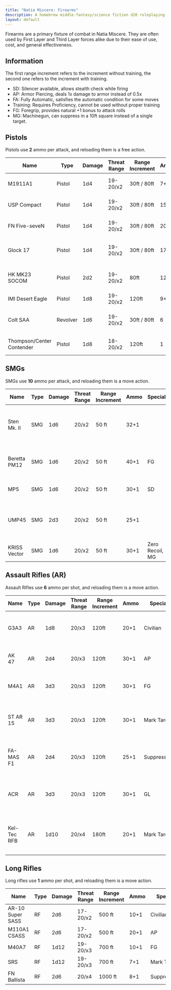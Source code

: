 ```yaml
---
title: "Natia Miscere: Firearms"
description: A homebrew middle-fantasy/science fiction d20 roleplaying game system based on Pathfinder
layout: default
---
```


Firearms are a primary fixture of combat in Natia Miscere. They are often used by First Layer and Third Layer forces alike due to their ease of use, cost, and general effectiveness.

## Information

The first range increment refers to the increment without training, the second one refers to the increment with training.

- SD: Silencer available, allows stealth check while firing
- AP: Armor Piercing, deals 1x damage to armor instead of 0.5x
- FA: Fully Automatic, satisfies the automatic condition for some moves
- Training: Requires Proficiency, cannot be used without proper training
- FG: Foregrip, provides natural +1 bonus to attack rolls
- MG: Machinegun, can suppress in a 10ft square instead of a single target.

## Pistols

Pistols use **2** ammo per attack, and reloading them is a free action.

| Name                      | Type     | Damage | Threat Range | Range Increment | Ammo | Special  | Description                                   |
|---------------------------|----------|--------|--------------|-----------------|------|----------|-----------------------------------------------|
|          M1911A1          | Pistol   | 1d4    |   19-20/x2   |   30ft / 80ft   |  7+1 |     -    | Classic work of art since 1911.               |
| USP Compact               | Pistol   | 1d4    | 19-20/x2     | 30ft / 80ft     | 15+1 | SD       | Developed in 1990s by H&K.                    |
| FN Five-seveN             | Pistol   | 1d4    | 19-20/x2     | 30ft / 80ft     | 20+1 | AP       | Developed in 1990s by FN Herstal.             |
| Glock 17                  | Pistol   | 1d4    | 19-20/x2     | 30ft / 80ft     | 17+1 | SD, FA   | One of the most well known pistols.           |
| HK MK23 SOCOM             | Pistol   | 2d2    | 19-20/x2     | 80ft            | 12+1 | Training | Specially developed for military purpose.     |
| IMI Desert Eagle          | Pistol   | 1d8    | 19-20/x2     | 120ft           | 9+1  | Training | Notorious .50AE pistol.                       |
|          Colt SAA         | Revolver | 1d6    |   19-20/x2   |   30ft / 80ft   |   6  |    AP    | Developed in 1872. Still in use. Masterpiece. |
| Thompson/Center Contender | Pistol   | 1d8    |   18-20/x2   |      120ft      |   1  |    AP    | Developed in 1967 for hunting.                |

## SMGs

SMGs use **10** ammo per attack, and reloading them is a move action.

| Name         | Type | Damage | Threat Range | Range Increment | Ammo | Special         | Description                                         |
|--------------|------|--------|--------------|-----------------|------|-----------------|-----------------------------------------------------|
|  Sten Mk. II | SMG  | 1d6    |     20/x2    |      50 ft      | 32+1 |                 | Cheap, easy to make SMG with notorious reliability. |
| Beretta PM12 | SMG  | 1d6    | 20/x2        | 50 ft           | 40+1 | FG              | Developed in 1950s, it is reliable and accurate.    |
| MP5          | SMG  | 1d6    | 20/x2        | 50 ft           | 30+1 | SD              | You guys know this SMG.                             |
| UMP45        | SMG  | 2d3    | 20/x2        | 50 ft           | 25+1 |                 | Universal purpose SMG, designed to replace MP5.     |
| KRISS Vector | SMG  | 1d6    | 20/x2        | 50 ft           | 30+1 | Zero Recoil, MG | Zero Recoil : +2 to attack roll.                    |

## Assault Rifles (AR)

Assault Rifles use **6** ammo per shot, and reloading them is a move action.

| Name        | Type | Damage | Threat Range | Range Increment | Ammo | Special     | Description                                                            |
|-------------|------|--------|--------------|-----------------|------|-------------|------------------------------------------------------------------------|
|     G3A3    | AR   | 1d8    |     20/x3    |      120ft      | 20+1 |   Civilian  | Standard Rifle developed by H&K, easy to use.                          |
| AK 47       | AR   | 2d4    | 20/x3        | 120ft           | 30+1 | AP          | AK-47 boasts very powerful ammunition.                                 |
| M4A1        | AR   | 3d3    | 20/x3        | 120ft           | 30+1 | FG          | Bread and Butter AR of many military.                                  |
| ST AR 15    | AR   | 3d3    | 20/x3        | 120ft           | 30+1 | Mark Target | ST AR 15 grants +1 to hit chance to all allies against last target.    |
| FA-MAS F1   | AR   | 2d4    | 20/x3        | 120ft           | 25+1 | Suppression | FA-MAS F1 imposes -3 instead of -2 with suppression.                   |
| ACR         | AR   | 3d3    | 20/x3        | 120ft           | 30+1 | GL          | Adaptive Combat Rifle can be attached with various gears.              |
| Kel-Tec RFB | AR   | 1d10   | 20/x4        | 180ft           | 20+1 | Mark Target | Kel-Tec RFB grants +2 to hit chance to all allies against last target. |

## Long Rifles

Long rifles use **1** ammo per shot, and reloading them is a move action.

| Name             | Type | Damage | Threat Range | Range Increment | Ammo | Special     | Description |
|------------------|------|--------|--------------|-----------------|------|-------------|-------------|
| AR-10 Super SASS | RF   | 2d6    |   17-20/x2   |      500 ft     | 10+1 |   Civilian  |             |
| M110A1 CSASS     | RF   | 2d6    | 17-20/x2     | 500 ft          | 20+1 | AP          |             |
| M40A7            | RF   | 1d12   | 19-20/x3     | 700 ft          | 10+1 | FG          |             |
| SRS              | RF   | 1d12   | 19-20/x3     | 700 ft          | 7+1  | Mark Target |             |
| FN Ballista      | RF   | 2d6    | 20/x4        | 1000 ft         | 8+1  | Suppression |             |
